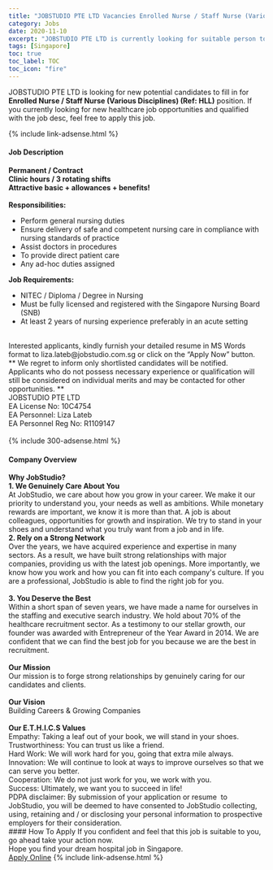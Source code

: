 ```yaml
---
title: "JOBSTUDIO PTE LTD Vacancies Enrolled Nurse / Staff Nurse (Various Disciplines) (Ref: HLL)" 
category: Jobs 
date: 2020-11-10 
excerpt: "JOBSTUDIO PTE LTD is currently looking for suitable person to fill in the Enrolled Nurse / Staff Nurse (Various Disciplines) (Ref: HLL) which positioned at Singapore" 
tags: [Singapore] 
toc: true 
toc_label: TOC 
toc_icon: "fire" 
--- 
```


<p>JOBSTUDIO PTE LTD is looking for new potential candidates to fill in for <b>Enrolled Nurse / Staff Nurse (Various Disciplines) (Ref: HLL)</b> position. If you currently looking for new healthcare job opportunities and qualified with the job desc, feel free to apply this job.
</p>{% include link-adsense.html %} 
<div><div><div><h4>Job Description</h4></div></div><div><div><span><div><div><strong>Permanent / Contract<br>Clinic hours / 3 rotating shifts<br>Attractive basic + allowances + benefits!</strong><div><br><strong>Responsibilities:</strong></div><ul><li>Perform general nursing duties</li><li>Ensure delivery of safe and competent nursing care in compliance with nursing standards of practice</li><li>Assist doctors in procedures</li><li>To provide direct patient care</li><li>Any ad-hoc duties assigned</li></ul><div><strong>Job Requirements:</strong></div><ul><li>NITEC / Diploma / Degree in Nursing</li><li>Must be fully licensed and registered with the Singapore Nursing Board (SNB)</li><li>At least 2 years of nursing experience preferably in an acute setting</li></ul><div><br>Interested applicants, kindly furnish your detailed resume in MS Words format to liza.lateb@jobstudio.com.sg or click on the &#8220;Apply Now&#8221; button.</div><div>** We regret to inform only shortlisted candidates will be notified. Applicants who do not possess necessary experience or qualification will still be considered on individual merits and may be contacted for other opportunities. **</div><div>JOBSTUDIO PTE LTD<br>EA License No: 10C4754<br>EA Personnel: Liza Lateb<br>EA Personnel Reg No: R1109147<br>&#160;</div></div></div></span></div></div></div> 
{% include 300-adsense.html %} 
<div><div><div><h4>Company Overview</h4></div></div><div><div><span><div><div><div><strong>Why JobStudio?</strong></div><div><strong>1. We Genuinely Care About You</strong><br>At JobStudio, we care about how you grow in your career. We make it our priority to understand you, your needs as well as ambitions. While monetary rewards are important, we know it is more than that. A job is about colleagues, opportunities for growth and inspiration. We try to stand in your shoes and understand what you truly want from a job and in life.</div><div><strong>2. Rely on a Strong Network</strong><br>Over the years, we have acquired experience and expertise in many sectors. As a result, we have built strong relationships with major companies, providing us with the latest job openings. More importantly, we know how you work and how you can fit into each company's culture. If you are a professional, JobStudio is able to find the right job for you.</div><div><br><strong>3. You Deserve the Best</strong><br>Within a short span of seven years, we have made a name for ourselves in the staffing and executive search industry. We hold about 70% of the healthcare recruitment sector. As a testimony to our stellar growth, our founder was awarded with Entrepreneur of the Year Award in 2014. We are confident that we can find the best job for you because we are the best in recruitment.</div><div><br><strong>Our Mission</strong><br>Our mission is to forge strong relationships by genuinely caring for our candidates and clients.</div><div><br><strong>Our Vision</strong><br>Building Careers &amp; Growing Companies</div><div><br><strong>Our E.T.H.I.C.S Values</strong></div><div>Empathy: Taking a leaf out of your book, we will stand in your shoes.</div><div>Trustworthiness: You can trust us like a friend.</div><div>Hard Work: We will work hard for you, going that extra mile always.</div><div>Innovation: We will continue to look at ways to improve ourselves so that we can serve you better.</div><div>Cooperation: We do not just work for you, we work with you.</div><div>Success: Ultimately, we want you to succeed in life!</div><div>PDPA disclaimer: By submission of your application or resume&#160; to JobStudio, you will be deemed to have consented to JobStudio collecting, using, retaining and / or disclosing your personal information to prospective employers for their consideration.&#160;</div></div></div></span></div></div></div> 
#### How To Apply 
If you confident and feel that this job is suitable to you, go ahead take your action now. <br/> 
Hope you find your dream hospital job in Singapore. <br/> 
<a href="https://www.jobstreet.com.my/en/job/enrolled-nurse-staff-nurse-various-disciplines-ref:-hll-8192201/origin/sg?jobId=jobstreet-sg-job-8192201&sectionRank=27&token=0~966952ae-489b-4377-b6e3-23a20eb7579d&fr=SRP%20View%20In%20New%20Ta" class="btn btn--warning" target="_blank" rel="nofollow noopenner">Apply Online</a> 
{% include link-adsense.html %} 